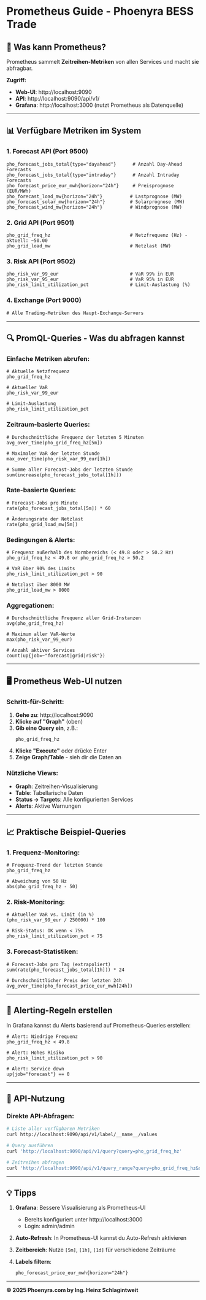 # Prometheus Guide - Phoenyra BESS Trade

## 🎯 Was kann Prometheus?

Prometheus sammelt **Zeitreihen-Metriken** von allen Services und macht sie abfragbar.

**Zugriff:**
- **Web-UI**: http://localhost:9090
- **API**: http://localhost:9090/api/v1/
- **Grafana**: http://localhost:3000 (nutzt Prometheus als Datenquelle)

---

## 📊 Verfügbare Metriken im System

### 1. **Forecast API** (Port 9500)

```
pho_forecast_jobs_total{type="dayahead"}      # Anzahl Day-Ahead Forecasts
pho_forecast_jobs_total{type="intraday"}      # Anzahl Intraday Forecasts
pho_forecast_price_eur_mwh{horizon="24h"}     # Preisprognose (EUR/MWh)
pho_forecast_load_mw{horizon="24h"}          # Lastprognose (MW)
pho_forecast_solar_mw{horizon="24h"}         # Solarprognose (MW)
pho_forecast_wind_mw{horizon="24h"}          # Windprognose (MW)
```

### 2. **Grid API** (Port 9501)

```
pho_grid_freq_hz                             # Netzfrequenz (Hz) - aktuell: ~50.00
pho_grid_load_mw                             # Netzlast (MW)
```

### 3. **Risk API** (Port 9502)

```
pho_risk_var_99_eur                          # VaR 99% in EUR
pho_risk_var_95_eur                          # VaR 95% in EUR
pho_risk_limit_utilization_pct               # Limit-Auslastung (%)
```

### 4. **Exchange** (Port 9000)

```
# Alle Trading-Metriken des Haupt-Exchange-Servers
```

---

## 🔍 PromQL-Queries - Was du abfragen kannst

### **Einfache Metriken abrufen:**

```
# Aktuelle Netzfrequenz
pho_grid_freq_hz

# Aktueller VaR
pho_risk_var_99_eur

# Limit-Auslastung
pho_risk_limit_utilization_pct
```

### **Zeitraum-basierte Queries:**

```
# Durchschnittliche Frequenz der letzten 5 Minuten
avg_over_time(pho_grid_freq_hz[5m])

# Maximaler VaR der letzten Stunde
max_over_time(pho_risk_var_99_eur[1h])

# Summe aller Forecast-Jobs der letzten Stunde
sum(increase(pho_forecast_jobs_total[1h]))
```

### **Rate-basierte Queries:**

```
# Forecast-Jobs pro Minute
rate(pho_forecast_jobs_total[5m]) * 60

# Änderungsrate der Netzlast
rate(pho_grid_load_mw[5m])
```

### **Bedingungen & Alerts:**

```
# Frequenz außerhalb des Normbereichs (< 49.8 oder > 50.2 Hz)
pho_grid_freq_hz < 49.8 or pho_grid_freq_hz > 50.2

# VaR über 90% des Limits
pho_risk_limit_utilization_pct > 90

# Netzlast über 8000 MW
pho_grid_load_mw > 8000
```

### **Aggregationen:**

```
# Durchschnittliche Frequenz aller Grid-Instanzen
avg(pho_grid_freq_hz)

# Maximum aller VaR-Werte
max(pho_risk_var_99_eur)

# Anzahl aktiver Services
count(up{job=~"forecast|grid|risk"})
```

---

## 🖥️ Prometheus Web-UI nutzen

### **Schritt-für-Schritt:**

1. **Gehe zu**: http://localhost:9090
2. **Klicke auf "Graph"** (oben)
3. **Gib eine Query ein**, z.B.:
   ```
   pho_grid_freq_hz
   ```
4. **Klicke "Execute"** oder drücke Enter
5. **Zeige Graph/Table** - sieh dir die Daten an

### **Nützliche Views:**

- **Graph**: Zeitreihen-Visualisierung
- **Table**: Tabellarische Daten
- **Status → Targets**: Alle konfigurierten Services
- **Alerts**: Aktive Warnungen

---

## 📈 Praktische Beispiel-Queries

### **1. Frequenz-Monitoring:**
```
# Frequenz-Trend der letzten Stunde
pho_grid_freq_hz

# Abweichung von 50 Hz
abs(pho_grid_freq_hz - 50)
```

### **2. Risk-Monitoring:**
```
# Aktueller VaR vs. Limit (in %)
(pho_risk_var_99_eur / 250000) * 100

# Risk-Status: OK wenn < 75%
pho_risk_limit_utilization_pct < 75
```

### **3. Forecast-Statistiken:**
```
# Forecast-Jobs pro Tag (extrapoliert)
sum(rate(pho_forecast_jobs_total[1h])) * 24

# Durchschnittlicher Preis der letzten 24h
avg_over_time(pho_forecast_price_eur_mwh[24h])
```

---

## 🚨 Alerting-Regeln erstellen

In Grafana kannst du Alerts basierend auf Prometheus-Queries erstellen:

```
# Alert: Niedrige Frequenz
pho_grid_freq_hz < 49.8

# Alert: Hohes Risiko
pho_risk_limit_utilization_pct > 90

# Alert: Service down
up{job="forecast"} == 0
```

---

## 🔗 API-Nutzung

### **Direkte API-Abfragen:**

```bash
# Liste aller verfügbaren Metriken
curl http://localhost:9090/api/v1/label/__name__/values

# Query ausführen
curl 'http://localhost:9090/api/v1/query?query=pho_grid_freq_hz'

# Zeitreihen abfragen
curl 'http://localhost:9090/api/v1/query_range?query=pho_grid_freq_hz&start=2025-11-01T20:00:00Z&end=2025-11-01T21:00:00Z&step=1m'
```

---

## 💡 Tipps

1. **Grafana**: Bessere Visualisierung als Prometheus-UI
   - Bereits konfiguriert unter http://localhost:3000
   - Login: admin/admin

2. **Auto-Refresh**: In Prometheus-UI kannst du Auto-Refresh aktivieren

3. **Zeitbereich**: Nutze `[5m]`, `[1h]`, `[1d]` für verschiedene Zeiträume

4. **Labels filtern**: 
   ```
   pho_forecast_price_eur_mwh{horizon="24h"}
   ```

---

**© 2025 Phoenyra.com by Ing. Heinz Schlagintweit**


